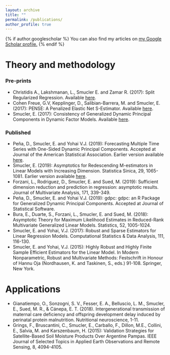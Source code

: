 ```yaml
---
layout: archive
title: ""
permalink: /publications/
author_profile: true
---
```


{% if author.googlescholar %}
  You can also find my articles on <u><a href="{{author.googlescholar}}">my Google Scholar profile</a>.</u>
{% endif %}

Theory and methodology
====

### Pre-prints
- Christidis A., Lakshmanan, L., Smucler E. and Zamar R. (2017): Split Regularized Regression. Available [here](https://arxiv.org/abs/1712.03561).
- Cohen Freue, G.V, Kepplinger, D., Salibian-Barrera, M. and Smucler, E. (2017): PENSE: A Penalized Elastic Net S-Estimator. Available [here](https://gcohenfr.github.io/pdfs/PENSE_manuscript.pdf).
- Smucler, E. (2017): Consistency of Generalized Dynamic Principal Components in Dynamic Factor Models. Available [here](https://arxiv.org/abs/1710.11286).

### Published
- Peña, D., Smucler, E. and  Yohai V.J. (2019): Forecasting Multiple Time Series with One-Sided Dynamic Principal Components. Accepted at Journal of the American Statistical Association. Earlier version available [here](https://arxiv.org/abs/1708.04705).
- Smucler, E. (2019): Asymptotics for Redescending M-estimators in Linear Models with Increasing Dimension. Statistica Sinica, 29, 1065-1081. Earlier version available [here](https://arxiv.org/abs/1612.05951).
- Forzani, L., Rodriguez, D., Smucler, E. and Sued, M. (2019): Sufficient dimension reduction and prediction in regression: asymptotic results. Journal of Multivariate Analysis, 171, 339-349.
- Peña, D., Smucler, E. and  Yohai V.J. (2019): gdpc: gdpc: an R Package for Generalized Dynamic Principal Components. Accepted at Journal of Statistical Software.
- Bura, E., Duarte, S., Forzani, L., Smucler, E. and Sued, M. (2018): Asymptotic Theory for Maximum Likelihood Estimates in Reduced-Rank Multivariate Generalized Linear Models. Statistics, 52, 1005-1024.
- Smucler, E. and Yohai, V.J. (2017): Robust and Sparse Estimators for Linear Regression Models. Computational Statistics & Data Analysis, 111, 116-130.
- Smucler, E. and Yohai, V.J. (2015): Highly Robust and Highly Finite Sample Efficient Estimators for the Linear Model. In Modern Nonparametric, Robust and Multivariate Methods: Festschrift in Honour of Hannu Oja (Nordhausen, K. and Taskinen, S., eds.) 91-108. Springer, New York.

Applications
====

- Gianatiempo, O., Sonzogni, S. V., Fesser, E. A., Belluscio, L. M., Smucler, E., Sued, M. R., & Cánepa, E. T. (2018). Intergenerational transmission of maternal care deficiency and offspring development delay induced by perinatal protein malnutrition. Nutritional neuroscience, 1-11.
- Grings, F., Bruscantini, C., Smucler, E., Carballo, F., Dillon, M.E., Collini, E., Salvia, M. and Karszenbaum, H. (2015): Validation Strategies for Satellite-Based Soil Moisture Products Over Argentine Pampas. IEEE Journal of Selected Topics in Applied Earth Observations and Remote Sensing, 8, 4094-4105.







